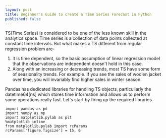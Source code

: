 ```yaml
---
layout: post
title: Beginner's Guide to create a Time Series Forecast in Python
published: false
---
```


TS(Time Series) is considered to be one of the less known skill in the analytics space. Time series is a collection of data points collected at constant time intervals. But what makes a TS different from regular regression problem are- 

1. It is time dependent, so the basic assumption of linear regression model that the observations are independent doesn't hold in this case.
2. Along with an increasing or decreasing trends, most TS have some form of seasionality trends. For example. If you see the sales of woolen jacket over time, you will invariably find higher sales in winter season. 

Pandas has dedicated libraries for handling TS objects, particullarly the datetime64[ns] which stores time information and allows us to perform some operations really fast. Let's start by firing up the required libraries.

```
import pandas as pd
import numpy as np
import matplotlib.pylab as plt
%matplotlib inline
from matplotlib.pylab import rcParams
rcParams['figure.figsize'] = 15, 6
```





